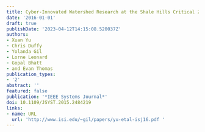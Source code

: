 ```yaml
---
title: Cyber-Innovated Watershed Research at the Shale Hills Critical Zone Observatory
date: '2016-01-01'
draft: true
publishDate: '2023-04-12T14:15:08.520037Z'
authors:
- Xuan Yu
- Chris Duffy
- Yolanda Gil
- Lorne Leonard
- Gopal Bhatt
- and Evan Thomas
publication_types:
- '2'
abstract: ''
featured: false
publication: '*IEEE Systems Journal*'
doi: 10.1109/JSYST.2015.2484219
links:
- name: URL
  url: 'http://www.isi.edu/~gil/papers/yu-etal-isj16.pdf '
---
```


